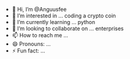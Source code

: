 - 👋 Hi, I’m @Anguusfee
- 👀 I’m interested in ... coding a crypto coin 
- 🌱 I’m currently learning ... python 
- 💞️ I’m looking to collaborate on ... enterprises 
- 📫 How to reach me ... 
- 😄 Pronouns: ...
- ⚡ Fun fact: ...

<!---
Anguusfee/Anguusfee is a ✨ special ✨ repository because its `README.md` (this file) appears on your GitHub profile.
You can click the Preview link to take a look at your changes.
--->
